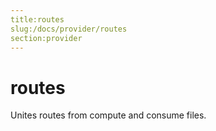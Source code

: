 ```yaml
---
title:routes
slug:/docs/provider/routes
section:provider
---
```

<a name="routes"></a>
# routes

Unites routes from compute and consume files.

